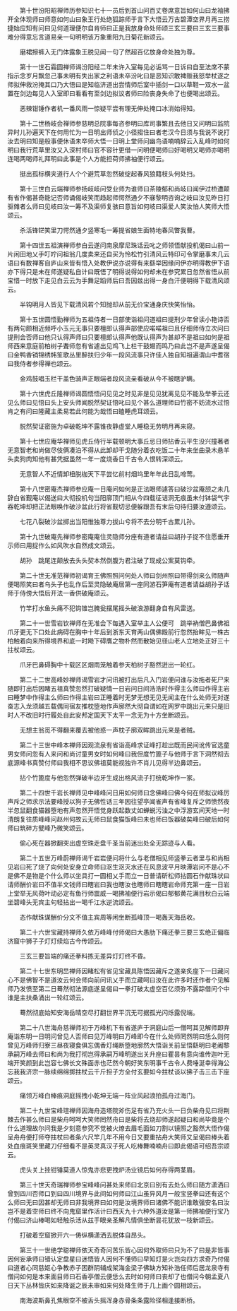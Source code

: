 <!-- { "loadSidebar": true } -->
　　第十世汾阳昭禅师历参知识七十一员后到首山问百丈卷席意旨如何山曰龙袖拂开全体现师曰师意如何山曰象王行处绝狐踪师于言下大悟云万古碧潭空界月再三捞捷始应知有问曰见何道理便尔自肯师曰正是我放身命处师颂三玄三要曰三玄三要事难分得意忘言道易亲一句明明该万象重阳九日菊花新颂云。

　　磨裙擦裤入无门体露象王脱见闻一句了然超百亿放身命处独为尊。

　　第十一世石霜圆禅师谒汾阳经二年未许入室每见必诟骂一日诉曰自至法席不蒙指示念岁月飘忽己事未明有失出家之利语未卒汾叱曰是恶知识敢裨贩我怒举杖逐之师拟伸救汾掩其口乃大悟曰是知临济道出尝情师后室中插剑一口以草鞋一双水一盆置在剑边每见人入室即曰看看有至剑边拟议者师曰险丧身失命了也便喝出颂云。

　　恶辣钳锤作者机一番风雨一惊疑平尝有理无伸处掩口冰消始得知。

　　第十二世杨岐会禅师参慈明总院事每咨参明曰库司事繁且去他日又问明曰监院异时儿孙遍天下在何用忙为一日明出师侦之小径搊住曰者老汉今日须与我说不说打汝去明曰知是般事便休语未卒师大悟一日明上堂师问幽鸟语喃喃辞云入乱峰时如何明曰我行荒草里汝又入深村师曰官不容针更借一问明便喝师曰好喝明又喝师亦喝明连喝两喝师礼拜明曰此事是个人方能担荷师拂袖便行颂云。

　　挺出孤标横夹道行人个个避荒草忽然破绽起春风狼籍枝头何处扫。

　　第十三世白云端禅师参扬岐岐问受业师为谁师曰茶陵郁和尚岐曰闻伊过桥遭颠有省作偈甚奇能记否师诵偈岐笑而趋起师愕然通夕不寐黎明咨询之岐曰汝见昨日打驱傩者么师曰见岐曰汝一筹不及渠师复骇曰意旨如何岐曰渠爱人笑汝怕人笑师大悟颂云。

　　杀活锋铓笑里刀愕然通夕竖寒毛一筹提省娘生面特地春风瞥我曹。

　　第十四世五祖演禅师参白云遂问南泉摩尼珠话云叱之师领悟献投机偈曰山前一片闲田地乂手叮咛问祖翁几度卖来还自买为怜松竹引清风云特印可令掌磨事未几云语曰有数禅客自庐山来皆有悟入处教伊说亦说得有来繇举因缘问伊亦明得教伊下语亦下得只是未在师遂疑私自计曰既悟了明得说得如何却未在参究累日忽然省悟从前宝惜一时放下走见白云云为手舞足蹈师后曰吾因兹出得一身白汗便明得下载清风颂云。

　　半钩明月人皆见下载清风若个知抛却从前无价宝通身庆快笑怡怡。

　　第十五世圆悟勤禅师为五祖侍者一日部使诣祖问道祖曰提刑少年曾读小艳诗否有两句颇相近频呼小玉元无事只要檀郎认得声部使应喏喏祖曰且仔细师侍立次问曰提刑会否师曰他只认得声师曰只要檀郎认得声他既认得声为甚却不是祖曰如何是祖师西来意庭前柏树子聻师忽有省遽出见鸡飞上栏干鼓翅而鸣乃曰此岂不是声遂呈偈曰金鸭香销锦绣帏笙歌丛里醉扶归少年一段风流事只许佳人独自知祖遍谓山中耆宿曰我侍者参得禅也颂云。

　　金鸡鼓唱玉栏干盖色骑声正眼端者段风流亲看破从今不被瞎驴瞒。

　　第十六世虎丘隆禅师谒圆悟悟问见见之时见非是见见犹离见见不能及举拳云还见么师曰见悟曰头上安头师闻脱然契证悟叱曰见个甚么道理师曰竹密不妨流水过悟肯之有问曰隆藏主柔易若此何能为哉悟曰瞌睡虎耳颂云。

　　脱然契证密施为卓破乾坤不露锥夜静虚堂人睡稳无劳明月再来窥。

　　第十七世应庵华禅师见虎丘侍行半载顿明大事丘忌日师拈香云平生没兴撞著者无意智老和尚做尽伎俩凑泊不得从此卸却干戈随分着衣吃饭二十年来坐曲录木悬羊头卖狗肉知他有甚凭据虽然一年一度烧香日千古令人恨转深颂云。

　　无意智人不近情卸杻脱枷天下平尝忆前村烟坞里年年此日乱啼莺。

　　第十八世密庵杰禅师参应庵一日庵问如何是正法眼师遽答曰破沙盆庵颔之未几辞白省觐庵以偈送曰大彻投机句当阳廓顶门相从今四载征诘洞无痕虽未付钵袋气宇吞乾坤却把正法眼唤作破沙盆此行将省觐切忌便躲跟吾有末后句待归要汝遵颂云。

　　七花八裂破沙盆掷出当阳惟独尊力拔山兮将不去分明千古累儿孙。

　　第十九世破庵先禅师参密庵庵住灵隐师分座有道者请益曰胡孙子捉不住愿垂开示师曰用捉作么如风吹水自然成文颂云。

　　胡孙　跳尾连颠放去头头契本然倒腹为君注破了现成公案莫钩牵。

　　第二十世无准范禅师初谒育王佛照照问何处人师曰剑州照曰带得剑来么师随声便喝照笑曰者乌头子也乱作后至灵隐破庵居第一座同游石笋庵有道者请益胡孙子话师于侍傍大悟后开法一香供破庵颂云。

　　竹竿打水鱼头痛不犯钩锥岂腌瓮摆尾摇头破浪游翻身自有风雷送。

　　第二十一世雪岩钦禅师在无准会下每遇入室举主人公便可　跳举衲僧巴鼻佛祖爪牙更无下口处此病碍在胸中十年后到浙东天育两山偶佛殿前行忽然抬眸见一株古柏触着向来所得境界和底一时飏下碍膺之物朴然而散始见径山老人立地处正好三十拄杖颂云。

　　爪牙巴鼻碍胸中十载区区烟雨笼触着参天柏树子豁然迸出一轮红。

　　第二十二世高峰妙禅师谒雪岩才问讯被打出后凡入门岩便问谁与汝拖者死尸来随即打出后因睹五祖真赞忽然打破疑情一日岩问日间浩浩时作得主么师曰作得主岩曰睡梦中作得主么师曰作得主岩曰正睡着时无梦无想无见无闻主在什么处师无对遂奋志入龙须越五载偶同宿友推枕堕地作声廓然大彻自谓如在网罗中跳出元来只是旧时人不改旧时行履处自此安邦定国天下太平一念无为十方坐断颂云。

　　无想主翁觅不得翻来覆去被他惑一声枕子廓双眸跳出元来是者贼。

　　第二十三世中峰本禅师因观流泉有省诣高峰求证峰打趁出既而民间讹传官选童男女师问忽有人来问和尚讨童男女时如何峰曰我但度竹篦子与他师于言下洞然彻去底源峰书真赞付师曰我相不思议佛祖莫能视独许不肖儿见得半边鼻颂云。

　　拈个竹篦度与他忽然弹破半边牙生成出格风流子打统乾坤作一家。

　　第二十四世千岩长禅师见中峰峰问日用如何师曰念佛峰曰佛今何在师拟议峰厉声斥之师求示法要峰授以狗子无佛性话三年因往望亭闻雀声有省峰复斥之师愤然夜半忽鼠翻食猫器堕地有声忽然开悟觉身跃起数丈如蝉蜕污浊之中浮游玄间天地一时清朗复往质峰峰问赵州何故云无师曰鼠食猫饭峰曰未也师曰饭器破矣峰曰破后如何师曰筑碎方甓峰乃微笑颂云。

　　偷心死在器掀翻突出虚空珠走盘千圣当前迷出处全无踪迹与人看。

　　第二十五世万峰蔚禅师谒千岩岩便问将什么与老僧相见师竖拳云者里与和尚相见岩曰死了烧了向何处安身立命师曰沤生沤灭水还在风息波平月映潭岩问不是心不是佛不是物是个什么师以坐具打一圆相乂手而立一日普请斫松师拈圆石作献珠状曰请师酬价岩曰不值半文钱师曰瞎岩曰我也瞎汝也瞎师曰瞎瞎岩命师充第一座一日岩上堂举无风荷叶动必定有鱼行师震威一喝拂袖便行岩示偈曰郁郁黄花满目秋白云端坐碧峰头无宾主句轻拈出一喝千江水逆流颂云。

　　态作献珠谋酬价分文不值主宾周等闲坐断孤峰顶一喝轰天海岳收。

　　第二十六世宝藏持禅师久依万峰峰付师偈曰大愚肋下痛还拳三要三玄绝正偏临济窟中狮子子灯灯续焰古今传颂云。

　　三玄三要旨端的痛还拳料拣无差异灯灯终不昏。

　　第二十七世东明旵禅师因睹松有省见宝藏具陈悟因藏斥之遂亲炙座下一日藏问心不是佛智不是道汝云何会师向前问讯乂手而立藏呵曰汝在此许多时还作者个见解师乃发愤至第二日蓦然彻法源底遂呈偈曰一拳打破太虚空百亿须弥不露踪借问个中谁是主扶桑涌出一轮红颂云。

　　蓦然彻底始知安海岳晴空尽打翻世界平沉无可据孤光闪烁露倪端。

　　第二十八世海舟慈禅师初于万峰机下有省遂庐于洞庭山后一僧呵其见解师即弃庵诣东明一日明问曾见人否师曰见万峰明曰万峰即今在什么处师罔然明曰恁么则何曾见万峰师归寮三昼夜寝食俱忘偶香灯绳断堕地廓然大悟诣关前呈悟繇明曰老阇黎承嗣万峰去师曰和尚为我打彻岂得承嗣万峰明遂出关升座曰瞿昙有意向谁传迦叶无端开笑颜到此岂容七佛长文殊面赤也茫然今朝好笑东明事千古令人费唾涎幸得海公忘我我济宗一脉续绵绵掷拄杖云千斤担子方全付玄要如今拄杖谈以拂子击三击下座颂云。

　　痛领万峰白棒痕洞庭摇拽小乾坤无端一阵业风起浪拍孤舟过海门。

　　第二十九世宝峰瑄禅师因海舟造塔院斧伤足有省乃充火头一日负柴舟见曰将荆棘去作甚么师曰是柴舟呵呵大笑师罔然舟曰是柴将去烧却师遂起疑曰和尚毕竟是个什么道理故尔问我是夕刻意参究不觉被火燎去眉毛面如刀割以镜照之豁然大悟作偈呈舟舟便打师夺拄杖曰者条六尺竿几年不用今日又要重拈舟大笑师又呈偈曰棒头着处血痕斑笑里藏刀仔细看不是英灵真汉子死人吃棒舞喃喃舟曰即此偈语可绍吾宗颂云。

　　虎头关上挂钳锤莫道人惊鬼亦悲更拽炉汤业镜后如何存得两茎眉。

　　第三十世天奇瑞禅师参宝峰峰问甚处来师曰北京曰别有去处么师曰随方潇洒曰曾到四川否师口到曰四川境界与此间如何师曰江山虽异风月一般宝竖拳曰还有这个么师曰无曰因甚却无师曰非我境界曰如何是汝境界师曰诸佛不能识谁敢强安名曰汝岂不是着空师曰终不向鬼窟里作活计曰西天九十六种外道汝是第一师拂袖便行宝乃付偈曰济山棒喝如轻触杀活从兹手眼亲圣解凡情俱坐断昙花犹放一枝新颂云。

　　打破着空窟掀开六一俦纵横潇洒去脱体自昂头。

　　第三十一世绝学聪禅师依天奇奇问苦乐皆心因何外取师曰只为不了曰是非皆事因何妄承师曰错认定盘星曰迷悟皆人因何不懂师曰早知灯是火岂向四方求奇乃付偈曰道者心同慈妪心争教赤子困群阴辅成架海金梁子佛缺方知补浩任师后居龙泉寺有僧问如何是本来面目师曰石香亭僧云便恁么去时如何师曰丧却了也僧问今朝孟夏八日天下丛林皆庆如来降诞之辰未审如来何处降生师于几上画个圆相颂云。

　　南海波斯鼻孔焦眼空不被舌头摇浑身赤骨条条露险径相逢接断桥。

